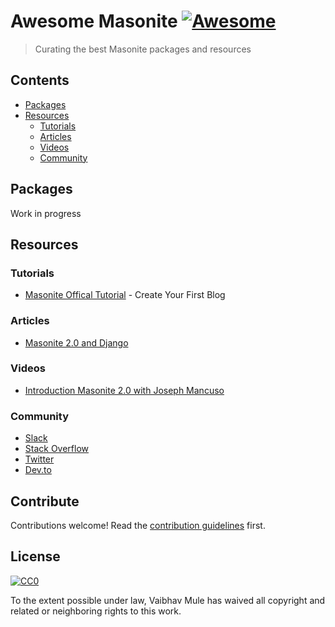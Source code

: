 # Awesome Masonite [![Awesome](https://awesome.re/badge.svg)](https://awesome.re)

> Curating the best Masonite packages and resources


## Contents

- [Packages](#packages)
- [Resources](#resources)
    - [Tutorials](#tutorials)
    - [Articles](#articles)
    - [Videos](#videos)
    - [Community](#community)


## Packages

Work in progress

## Resources

### Tutorials

- [Masonite Offical Tutorial](https://docs.masoniteproject.com/creating-your-first-blog/introduction) - Create Your First Blog

### Articles

- [Masonite 2.0 and Django](https://medium.com/@idmann509/masonite-2-0-and-django-beb4986d967f)


### Videos

- [Introduction Masonite 2.0 with Joseph Mancuso](https://www.youtube.com/playlist?list=PLdR9bD5hyZiiPv3pmtkSbFOFTE2HIVmhl)


### Community
- [Slack](http://slack.masoniteproject.com/)
- [Stack Overflow](https://stackoverflow.com/questions/tagged/masonite)
- [Twitter](https://twitter.com/masoniteproject)
- [Dev.to](https://dev.to/masonite)

## Contribute

Contributions welcome! Read the [contribution guidelines](CONTRIBUTING.md) first.


## License

[![CC0](http://mirrors.creativecommons.org/presskit/buttons/88x31/svg/cc-zero.svg)](http://creativecommons.org/publicdomain/zero/1.0)

To the extent possible under law, Vaibhav Mule has waived all copyright and
related or neighboring rights to this work.
